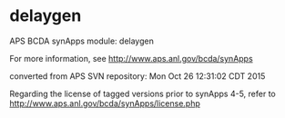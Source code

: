 # delaygen
APS BCDA synApps module: delaygen

For more information, see
   http://www.aps.anl.gov/bcda/synApps

converted from APS SVN repository: Mon Oct 26 12:31:02 CDT 2015

Regarding the license of tagged versions prior to synApps 4-5,
refer to http://www.aps.anl.gov/bcda/synApps/license.php
